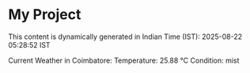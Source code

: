 # My Project

This content is dynamically generated in Indian Time (IST): 2025-08-22 05:28:52 IST


Current Weather in Coimbatore:
Temperature: 25.88 °C
Condition: mist
